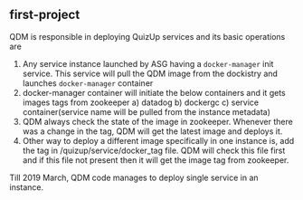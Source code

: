 ## first-project

QDM is responsible in deploying QuizUp services and its basic operations are 
1. Any service instance launched by ASG having a `docker-manager` init service. This service will pull the QDM image from the dockistry and launches `docker-manager` container
2. docker-manager container will initiate the below containers and it gets images tags from zookeeper
  a) datadog 
  b) dockergc
  c) service container(service name will be pulled from the instance metadata)
3. QDM always check the state of the image in zookeeper. Whenever there was a change in the tag, QDM will get the latest image and deploys it.
4. Other way to deploy a different image specifically in one instance is, add the tag in /quizup/service/docker_tag file. QDM will check this file first and if this file not present then it will get the image tag from zookeeper.

Till 2019 March, QDM code manages to deploy single service in an instance. 

